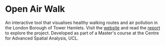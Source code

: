 # Open Air Walk

An interactive tool that visualises healthy walking routes and air pollution in the London Borough of Tower Hamlets. Visit the [website](https://openairwalk.github.io/) and read the [report](https://github.com/OpenAirWalk/openairwalk.github.io/blob/master/docs/Report.pdf) to explore the project. Developed as part of a Master's course at the Centre for Advanced Spatial Analysis, UCL.
